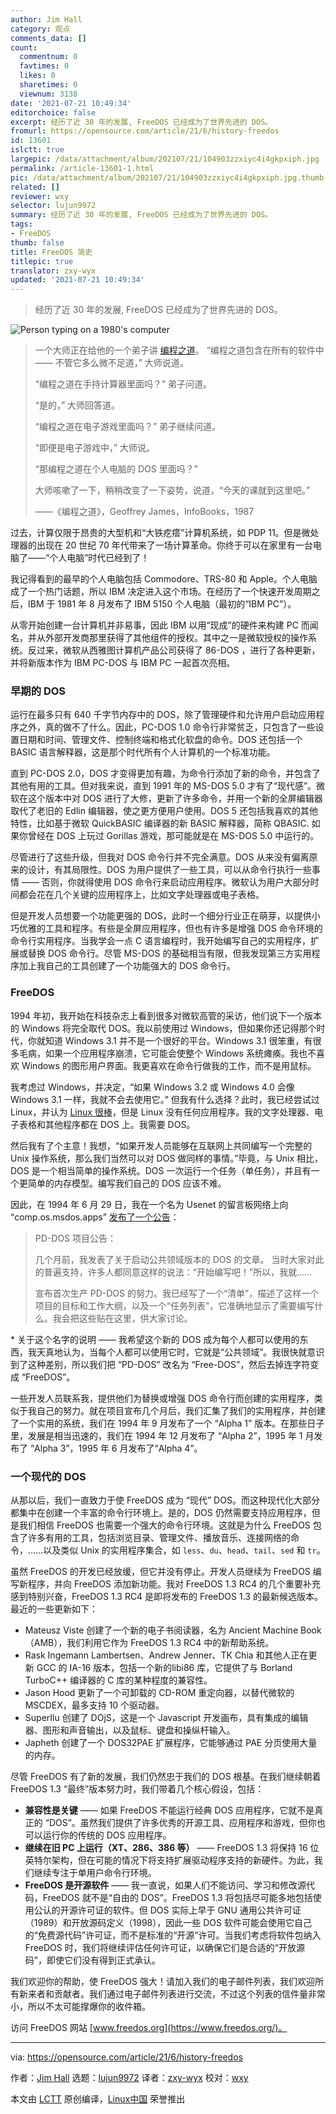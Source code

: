 ```yaml
---
author: Jim Hall
category: 观点
comments_data: []
count:
  commentnum: 0
  favtimes: 0
  likes: 0
  sharetimes: 0
  viewnum: 3138
date: '2021-07-21 10:49:34'
editorchoice: false
excerpt: 经历了近 30 年的发展, FreeDOS 已经成为了世界先进的 DOS。
fromurl: https://opensource.com/article/21/6/history-freedos
id: 13601
islctt: true
largepic: /data/attachment/album/202107/21/104903zzxiyc4i4gkpxiph.jpg
permalink: /article-13601-1.html
pic: /data/attachment/album/202107/21/104903zzxiyc4i4gkpxiph.jpg.thumb.jpg
related: []
reviewer: wxy
selector: lujun9972
summary: 经历了近 30 年的发展, FreeDOS 已经成为了世界先进的 DOS。
tags:
- FreeDOS
thumb: false
title: FreeDOS 简史
titlepic: true
translator: zxy-wyx
updated: '2021-07-21 10:49:34'
---
```



> 
> 经历了近 30 年的发展, FreeDOS 已经成为了世界先进的 DOS。
> 
> 
> 


![](/data/attachment/album/202107/21/104903zzxiyc4i4gkpxiph.jpg "Person typing on a 1980's computer")



> 
> 一个大师正在给他的一个弟子讲 [编程之道](https://www.mit.edu/~xela/tao.html)。 “编程之道包含在所有的软件中 —— 不管它多么微不足道，” 大师说道。
> 
> 
> “编程之道在手持计算器里面吗？” 弟子问道。
> 
> 
> “是的，” 大师回答道。
> 
> 
> “编程之道在电子游戏里面吗？” 弟子继续问道。
> 
> 
> “即便是电子游戏中，” 大师说。
> 
> 
> “那编程之道在个人电脑的 DOS 里面吗？”
> 
> 
> 大师咳嗽了一下，稍稍改变了一下姿势，说道，“今天的课就到这里吧。”
> 
> 
> ——《编程之道》，Geoffrey James，InfoBooks，1987
> 
> 
> 


过去，计算仅限于昂贵的大型机和“大铁疙瘩”计算机系统，如 PDP 11。但是微处理器的出现在 20 世纪 70 年代带来了一场计算革命。你终于可以在家里有一台电脑了——“个人电脑”时代已经到了！


我记得看到的最早的个人电脑包括 Commodore、TRS-80 和 Apple。个人电脑成了一个热门话题，所以 IBM 决定进入这个市场。在经历了一个快速开发周期之后，IBM 于 1981 年 8 月发布了 IBM 5150 个人电脑（最初的“IBM PC”）。


从零开始创建一台计算机并非易事，因此 IBM 以用“现成”的硬件来构建 PC 而闻名，并从外部开发商那里获得了其他组件的授权。其中之一是微软授权的操作系统。反过来，微软从西雅图计算机产品公司获得了 86-DOS ，进行了各种更新，并将新版本作为 IBM PC-DOS 与 IBM PC 一起首次亮相。


### 早期的 DOS


运行在最多只有 640 千字节内存中的 DOS，除了管理硬件和允许用户启动应用程序之外，真的做不了什么。因此，PC-DOS 1.0 命令行非常贫乏，只包含了一些设置日期和时间、管理文件、控制终端和格式化软盘的命令。DOS 还包括一个 BASIC 语言解释器，这是那个时代所有个人计算机的一个标准功能。


直到 PC-DOS 2.0，DOS 才变得更加有趣，为命令行添加了新的命令，并包含了其他有用的工具。但对我来说，直到 1991 年的 MS-DOS 5.0 才有了“现代感”。微软在这个版本中对 DOS 进行了大修，更新了许多命令，并用一个新的全屏编辑器取代了老旧的 Edlin 编辑器，使之更方便用户使用。DOS 5 还包括我喜欢的其他特性，比如基于微软 QuickBASIC 编译器的新 BASIC 解释器，简称 QBASIC. 如果你曾经在 DOS 上玩过 Gorillas 游戏，那可能就是在 MS-DOS 5.0 中运行的。


尽管进行了这些升级，但我对 DOS 命令行并不完全满意。DOS 从来没有偏离原来的设计，有其局限性。DOS 为用户提供了一些工具，可以从命令行执行一些事情 —— 否则，你就得使用 DOS 命令行来启动应用程序。微软认为用户大部分时间都会花在几个关键的应用程序上，比如文字处理器或电子表格。


但是开发人员想要一个功能更强的 DOS，此时一个细分行业正在萌芽，以提供小巧优雅的工具和程序。有些是全屏应用程序，但也有许多是增强 DOS 命令环境的命令行实用程序。当我学会一点 C 语言编程时，我开始编写自己的实用程序，扩展或替换 DOS 命令行。尽管 MS-DOS 的基础相当有限，但我发现第三方实用程序加上我自己的工具创建了一个功能强大的 DOS 命令行。


### FreeDOS


1994 年初，我开始在科技杂志上看到很多对微软高管的采访，他们说下一个版本的 Windows 将完全取代 DOS。我以前使用过 Windows，但如果你还记得那个时代，你就知道 Windows 3.1 并不是一个很好的平台。Windows 3.1 很笨重，有很多毛病，如果一个应用程序崩溃，它可能会使整个 Windows 系统瘫痪。我也不喜欢 Windows 的图形用户界面。我更喜欢在命令行做我的工作，而不是用鼠标。


我考虑过 Windows，并决定，“如果 Windows 3.2 或 Windows 4.0 会像 Windows 3.1 一样，我就不会去使用它。” 但我有什么选择？此时，我已经尝试过 Linux，并认为 [Linux 很棒](https://opensource.com/article/17/5/how-i-got-started-linux-jim-hall-freedos)，但是 Linux 没有任何应用程序。我的文字处理器、电子表格和其他程序都在 DOS 上。我需要 DOS。


然后我有了个主意！我想，“如果开发人员能够在互联网上共同编写一个完整的 Unix 操作系统，那么我们当然可以对 DOS 做同样的事情。”毕竟，与 Unix 相比，DOS 是一个相当简单的操作系统。DOS 一次运行一个任务（单任务），并且有一个更简单的内存模型。编写我们自己的 DOS 应该不难。


因此，在 1994 年 6 月 29 日，我在一个名为 Usenet 的留言板网络上向 “comp.os.msdos.apps” [发布了一个公告](https://groups.google.com/g/comp.os.msdos.apps/c/oQmT4ETcSzU/m/O1HR8PE2u-EJ)：



> 
> PD-DOS 项目公告：
> 
> 
> 几个月前，我发表了关于启动公共领域版本的 DOS 的文章。 当时大家对此的普遍支持，许多人都同意这样的说法：“开始编写吧！”所以，我就……
> 
> 
> 宣布首次生产 PD-DOS 的努力。我已经写了一个“清单”，描述了这样一个项目的目标和工作大纲，以及一个“任务列表”，它准确地显示了需要编写什么。我会把这些贴在这里，供大家讨论。
> 
> 
> 


\* 关于这个名字的说明 —— 我希望这个新的 DOS 成为每个人都可以使用的东西，我天真地认为，当每个人都可以使用它时，它就是“公共领域”。我很快就意识到了这种差别，所以我们把 “PD-DOS” 改名为 “Free-DOS”，然后去掉连字符变成 “FreeDOS”。


一些开发人员联系我，提供他们为替换或增强 DOS 命令行而创建的实用程序，类似于我自己的努力。就在项目宣布几个月后，我们汇集了我们的实用程序，并创建了一个实用的系统，我们在 1994 年 9 月发布了一个 “Alpha 1” 版本。在那些日子里，发展是相当迅速的，我们在 1994 年 12 月发布了 “Alpha 2”，1995 年 1 月发布了 “Alpha 3”，1995 年 6 月发布了“Alpha 4”。


### 一个现代的 DOS


从那以后，我们一直致力于使 FreeDOS 成为 “现代” DOS。而这种现代化大部分都集中在创建一个丰富的命令行环境上。是的，DOS 仍然需要支持应用程序，但是我们相信 FreeDOS 也需要一个强大的命令行环境。这就是为什么 FreeDOS 包含了许多有用的工具，包括浏览目录、管理文件、播放音乐、连接网络的命令，……以及类似 Unix 的实用程序集合，如 `less`、`du`、`head`、`tail`、`sed` 和 `tr`。


虽然 FreeDOS 的开发已经放缓，但它并没有停止。开发人员继续为 FreeDOS 编写新程序，并向 FreeDOS 添加新功能。我对 FreeDOS 1.3 RC4 的几个重要补充感到特别兴奋，FreeDOS 1.3 RC4 是即将发布的 FreeDOS 1.3 的最新候选版本。最近的一些更新如下：


* Mateusz Viste 创建了一个新的电子书阅读器，名为 Ancient Machine Book（AMB），我们利用它作为 FreeDOS 1.3 RC4 中的新帮助系统。
* Rask Ingemann Lambertsen、Andrew Jenner、TK Chia 和其他人正在更新 GCC 的 IA-16 版本，包括一个新的libi86 库，它提供了与 Borland TurboC++ 编译器的 C 库的某种程度的兼容性。
* Jason Hood 更新了一个可卸载的 CD-ROM 重定向器，以替代微软的 MSCDEX，最多支持 10 个驱动器。
* SuperIlu 创建了 DOjS，这是一个 Javascript 开发画布，具有集成的编辑器、图形和声音输出，以及鼠标、键盘和操纵杆输入。
* Japheth 创建了一个 DOS32PAE 扩展程序，它能够通过 PAE 分页使用大量的内存。


尽管 FreeDOS 有了新的发展，我们仍然忠于我们的 DOS 根基。在我们继续朝着 FreeDOS 1.3 “最终”版本努力时，我们带着几个核心假设，包括：


* **兼容性是关键** —— 如果 FreeDOS 不能运行经典 DOS 应用程序，它就不是真正的 “DOS”。虽然我们提供了许多优秀的开源工具、应用程序和游戏，但你也可以运行你的传统的 DOS 应用程序。
* **继续在旧 PC 上运行（XT、286、386 等）** —— FreeDOS 1.3 将保持 16 位英特尔架构，但在可能的情况下将支持扩展驱动程序支持的新硬件。为此，我们继续专注于单用户命令行环境。
* **FreeDOS 是开源软件** —— 我一直说，如果人们不能访问、学习和修改源代码，FreeDOS 就不是“自由的 DOS”。FreeDOS 1.3 将包括尽可能多地包括使用公认的开源许可证的软件。但 DOS 实际上早于 GNU 通用公共许可证（1989）和开放源码定义（1998），因此一些 DOS 软件可能会使用它自己的“免费源代码”许可证，而不是标准的“开源”许可。当我们考虑将软件包纳入 FreeDOS 时，我们将继续评估任何许可证，以确保它们是合适的“开放源码”，即使它们没有得到正式承认。


我们欢迎你的帮助，使 FreeDOS 强大！请加入我们的电子邮件列表，我们欢迎所有新来者和贡献者。我们通过电子邮件列表进行交流，不过这个列表的信件量非常小，所以不太可能撑爆你的收件箱。


访问 FreeDOS 网站 [www.freedos.org](https://www.freedos.org/)。




---


via: <https://opensource.com/article/21/6/history-freedos>


作者：[Jim Hall](https://opensource.com/users/jim-hall) 选题：[lujun9972](https://github.com/lujun9972) 译者：[zxy-wyx](https://github.com/zxy-wyx) 校对：[wxy](https://github.com/wxy)


本文由 [LCTT](https://github.com/LCTT/TranslateProject) 原创编译，[Linux中国](https://linux.cn/) 荣誉推出